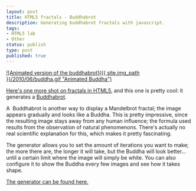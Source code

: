 ```yaml
---
layout: post
title: HTML5 fractals - Buddhabrot
description: Generating buddhabrot fractals with javascript.
tags:
- HTML5 lab
- Other
status: publish
type: post
published: true
---
```

[![Animated version of the buddhabrot]({{ site.img_path }}/2010/06/buddha.gif "Animated Buddha")](http://yannick-lohse.fr/wp-content/uploads/2010/06/buddha.gif)

[Here's one more shot on fractals in HTML5](http://code.yannick-lohse.fr/fractals/buddha.php "Buddhabrot fractals"), and this one is pretty cool: it generates a [Buddhabrot](http://en.wikipedia.org/wiki/Buddhabrot "Wikipedia page on Buddhabrot").

A  Buddhabrot is another way to display a Mandelbrot fractal; the image   appears gradually and looks like a Buddha. This is pretty impressive, since the resulting image stays away from any human influence; the formula used results from the observation of natural phenomenons. There's actually no real scientific explanation for this, which makes it pretty fascinating.

The generator allows you to set the amount of iterations you want to make; the more there are, the longer it will take, but the Buddha will look better… until a certain limit where the image will simply be white. You can also configure it to show the Buddha every few images and see how it takes shape.

[The generator can be found here.](http://code.yannick-lohse.fr/fractals/buddha.php "Generate fractals. Now.")
